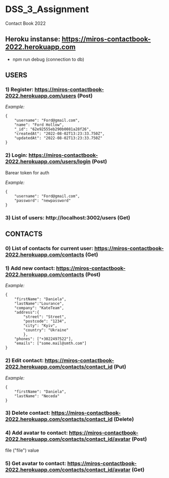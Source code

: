 # DSS_3_Assignment
Contact Book 2022

## Heroku instanse: https://miros-contactbook-2022.herokuapp.com

- npm run debug (connection to db)


##  USERS

### 1) Register: https://miros-contactbook-2022.herokuapp.com/users (Post)
*Example:*
```
{
    "username": "Ford@gmail.com",
    "name": "Ford Hollow",
    "_id": "62e92555eb290b0081a28f26",
    "createdAt": "2022-08-02T13:23:33.750Z",
    "updatedAt": "2022-08-02T13:23:33.750Z"
}
```
### 2) Login: https://miros-contactbook-2022.herokuapp.com/users/login (Post) 
Barear token for auth

*Example:*
```
{
    "username": "Ford@gmail.com",
    "password": "newpassword"
}
```
### 3) List of users: http://localhost:3002/users (Get)


## CONTACTS
### 0) List of contacts for current user: https://miros-contactbook-2022.herokuapp.com/contacts (Get)

### 1) Add new contact: https://miros-contactbook-2022.herokuapp.com/contacts (Post)
*Example:*
```
{
    "firstName": "Daniela",
    "lastName":"Lourance",
    "company": "KateTeam",
    "address":{
        "street": "Street",
        "postcode": "1234",
        "city": "Kyiv",
        "country": "Ukraine"
        },
    "phones": ["+3022497522"],  
    "emails": ["some.mail@smth.com"]
}
```
### 2) Edit contact: https://miros-contactbook-2022.herokuapp.com/contacts/contact_id (Put)
*Example:*
```
{
    "firstName": "Daniela",
    "lastName": "Neceda"
}
```
### 3) Delete contact: https://miros-contactbook-2022.herokuapp.com/contacts/contact_id (Delete)

### 4) Add avatar to contact: https://miros-contactbook-2022.herokuapp.com/contacts/contact_id/avatar (Post)
file ("file") value

### 5) Get avatar to contact: https://miros-contactbook-2022.herokuapp.com/contacts/contact_id/avatar (Get)

